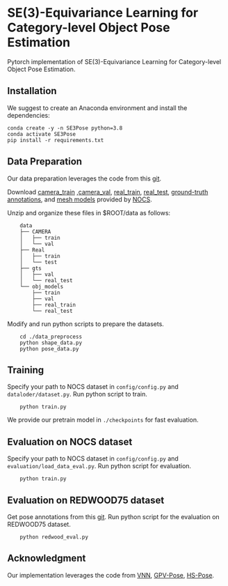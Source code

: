 # SE(3)-Equivariance Learning for Category-level Object Pose Estimation
Pytorch implementation of SE(3)-Equivariance Learning for Category-level Object Pose Estimation.

## Installation

We suggest to create an Anaconda environment and install the dependencies:

```
conda create -y -n SE3Pose python=3.8
conda activate SE3Pose
pip install -r requirements.txt
```

## Data Preparation
Our data preparation leverages the code from this [git](https://github.com/mentian/object-deformnet).

Download [camera\_train](http://download.cs.stanford.edu/orion/nocs/camera_train.zip) ,[camera\_val](http://download.cs.stanford.edu/orion/nocs/camera_val25K.zip), [real\_train](http://download.cs.stanford.edu/orion/nocs/real_train.zip), [real\_test](http://download.cs.stanford.edu/orion/nocs/real_test.zip), [ground-truth annotations](http://download.cs.stanford.edu/orion/nocs/gts.zip), and [mesh models](http://download.cs.stanford.edu/orion/nocs/obj_models.zip) provided by [NOCS](https://github.com/hughw19/NOCS_CVPR2019).<br />

Unzip and organize these files in \$ROOT/data as follows:
```
    data
    ├── CAMERA
    │   ├── train
    │   └── val
    ├── Real
    │   ├── train
    │   └── test
    ├── gts
    │   ├── val
    │   └── real_test
    └── obj_models
        ├── train
        ├── val
        ├── real_train
        └── real_test
```
Modify and run python scripts to prepare the datasets.
```
    cd ./data_preprocess
    python shape_data.py
    python pose_data.py
```

## Training

Specify your path to NOCS dataset in  `config/config.py` and `dataloder/dataset.py`. Run python script to train.
```
    python train.py
``` 

We provide our pretrain model in `./checkpoints` for fast evaluation.
## Evaluation on NOCS dataset

Specify your path to NOCS dataset in  `config/config.py` and `evaluation/load_data_eval.py`. Run python script for evaluation.

```
    python train.py
```

## Evaluation on REDWOOD75 dataset

Get pose annotations from this [git](https://github.com/roym899/pose_and_shape_evaluation/blob/main/docs/data_preparation.md). Run python script for the evaluation on REDWOOD75 dataset.
```
    python redwood_eval.py
```

## Acknowledgment
Our implementation leverages the code from [VNN](https://github.com/FlyingGiraffe/vnn), [GPV-Pose](https://github.com/lolrudy/GPV_Pose), [HS-Pose](https://github.com/Lynne-Zheng-Linfang/HS-Pose).
